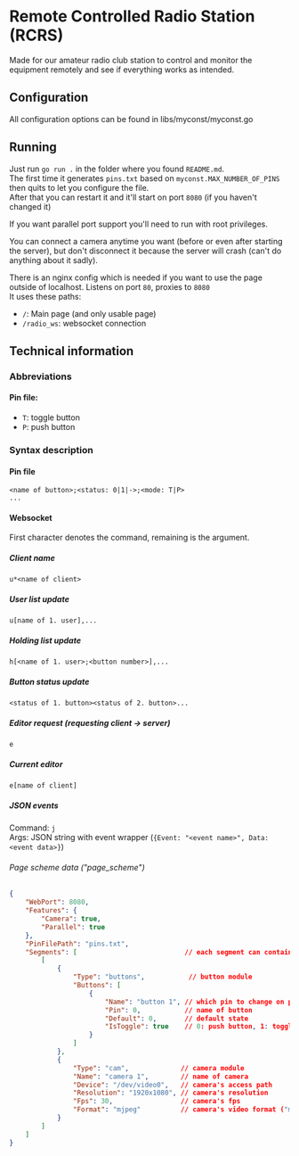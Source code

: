 # Remote Controlled Radio Station (RCRS)

Made for our amateur radio club station to control and monitor the equipment remotely and see if everything works as intended.

## Configuration
All configuration options can be found in libs/myconst/myconst.go

## Running
Just run `go run .` in the folder where you found `README.md`.<br>
The first time it generates `pins.txt` based on `myconst.MAX_NUMBER_OF_PINS` then quits to let you configure the file.<br>
After that you can restart it and it'll start on port `8080` (if you haven't changed it)

If you want parallel port support you'll need to run with root privileges.

You can connect a camera anytime you want (before or even after starting the server), but don't disconnect it because the server will crash (can't do anything about it sadly).

There is an nginx config which is needed if you want to use the page outside of localhost. Listens on port `80`, proxies to `8080`<br>
It uses these paths:
- `/`: Main page (and only usable page)
- `/radio_ws`: websocket connection

## Technical information

### Abbreviations
#### Pin file:
- `T`: toggle button
- `P`: push button

### Syntax description
#### Pin file
```
<name of button>;<status: 0|1|->;<mode: T|P>
...
```

#### Websocket
First character denotes the command, remaining is the argument.
##### Client name
```
u*<name of client>
```
##### User list update
```
u[name of 1. user],...
```
##### Holding list update
```
h[<name of 1. user>;<button number>],...
```
##### Button status update
```
<status of 1. button><status of 2. button>...
```
##### Editor request (requesting client -> server)
```
e
```
##### Current editor
```
e[name of client]
```
##### JSON events
Command: `j`<br>
Args: JSON string with event wrapper (`{Event: "<event name>", Data: <event data>}`)
###### Page scheme data ("page_scheme")
```json
{
	"WebPort": 8080,
	"Features": {
		"Camera": true,
		"Parallel": true
	},
	"PinFilePath": "pins.txt",
	"Segments": [                           // each segment can contain multiple modules (Type = "buttons" | "cam")
		[
			{
				"Type": "buttons",           // button module
				"Buttons": [
					{
						"Name": "button 1", // which pin to change on parallel port
						"Pin": 0,           // name of button
						"Default": 0,       // default state
						"IsToggle": true    // 0: push button, 1: toggle button
					}
				]
			},
			{
				"Type": "cam",             // camera module
				"Name": "camera 1",        // name of camera
				"Device": "/dev/video0",   // camera's access path
				"Resolution": "1920x1080", // camera's resolution
				"Fps": 30,                 // camera's fps
				"Format": "mjpeg"          // camera's video format ("mjpeg")
			}
		]
	]
}
```